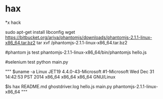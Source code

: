 # hax
*x hack

sudo apt-get install libconfig
wget https://bitbucket.org/ariya/phantomjs/downloads/phantomjs-2.1.1-linux-x86_64.tar.bz2
tar xvf /phantomjs-2.1.1-linux-x86_64.tar.bz2

#phantom js test
phantomjs-2.1.1-linux-x86_64/bin/phantomjs hello.js

#selenium test
python main.py

"""
$uname -a
Linux JET19 4.4.0-43-Microsoft #1-Microsoft Wed Dec 31 14:42:53 PST 2014 x86_64 x86_64 x86_64 GNU/Linux

$ls hax
README.md
ghostdriver.log
hello.js
main.py
phantomjs-2.1.1-linux-x86_64
"""

